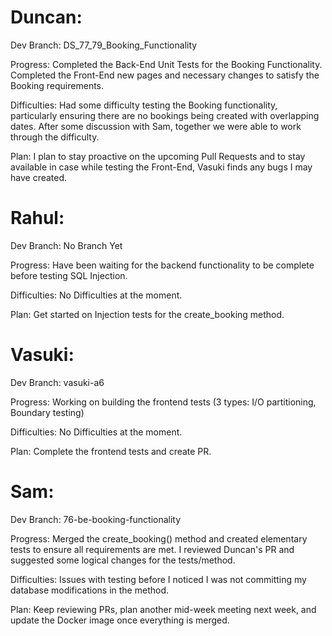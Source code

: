 # Duncan:

Dev Branch: DS_77_79_Booking_Functionality

Progress: Completed the Back-End Unit Tests for the Booking Functionality. Completed the Front-End new pages and necessary changes to satisfy the Booking requirements.

Difficulties: Had some difficulty testing the Booking functionality, particularly ensuring there are no bookings being created with overlapping dates. After some discussion with
Sam, together we were able to work through the difficulty.

Plan: I plan to stay proactive on the upcoming Pull Requests and to stay available in case while testing the Front-End, Vasuki finds any bugs I may have created.

# Rahul:

Dev Branch: No Branch Yet

Progress: Have been waiting for the backend functionality to be complete before testing SQL Injection.

Difficulties: No Difficulties at the moment.

Plan: Get started on Injection tests for the create_booking method.

# Vasuki:

Dev Branch: vasuki-a6

Progress: Working on building the frontend tests (3 types: I/O partitioning, Boundary testing)

Difficulties: No Difficulties at the moment.

Plan: Complete the frontend tests and create PR.

# Sam:

Dev Branch: 76-be-booking-functionality

Progress: Merged the create_booking() method and created elementary tests
to ensure all requirements are met. I reviewed Duncan's PR and suggested
some logical changes for the tests/method.

Difficulties: Issues with testing before I noticed I was not committing
my database modifications in the method.

Plan: Keep reviewing PRs, plan another mid-week meeting next week, and
update the Docker image once everything is merged.
